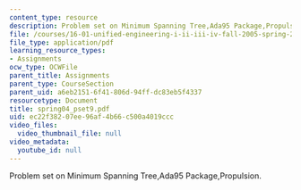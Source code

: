 ```yaml
---
content_type: resource
description: Problem set on Minimum Spanning Tree,Ada95 Package,Propulsion.
file: /courses/16-01-unified-engineering-i-ii-iii-iv-fall-2005-spring-2006/ec22f38207ee96af4b66c500a4019ccc_spring04_pset9.pdf
file_type: application/pdf
learning_resource_types:
- Assignments
ocw_type: OCWFile
parent_title: Assignments
parent_type: CourseSection
parent_uid: a6eb2151-6f41-806d-94ff-dc83eb5f4337
resourcetype: Document
title: spring04_pset9.pdf
uid: ec22f382-07ee-96af-4b66-c500a4019ccc
video_files:
  video_thumbnail_file: null
video_metadata:
  youtube_id: null
---
```

Problem set on Minimum Spanning Tree,Ada95 Package,Propulsion.

